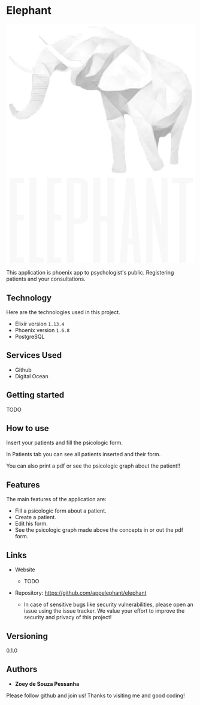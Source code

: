 # Elephant

![Logo of the project](./repo_assets/logo.png)

This application is phoenix app to psychologist's public. Registering patients and your consultations.

## Technology

Here are the technologies used in this project.

* Elixir version `1.13.4`
* Phoenix version `1.6.8`
* PostgreSQL

## Services Used

* Github
* Digital Ocean

## Getting started

TODO

## How to use

Insert your patients and fill the psicologic form.

In Patients tab you can see all patients inserted and their form.

You can also print a pdf or see the psicologic graph about the patient!!

## Features

The main features of the application are:
 - Fill a psicologic form about a patient.
 - Create a patient.
 - Edit his form.
 - See the psicologic graph made above the concepts in or out the pdf form.


## Links
  - Website
    - TODO

  - Repository: https://github.com/appelephant/elephant
    - In case of sensitive bugs like security vulnerabilities, please open
      an issue using the issue tracker. We value your effort
      to improve the security and privacy of this project!

  ## Versioning

  0.1.0


  ## Authors

  * **Zoey de Souza Pessanha**

  Please follow github and join us!
  Thanks to visiting me and good coding!

